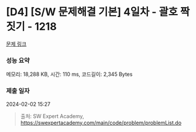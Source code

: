 # [D4] [S/W 문제해결 기본] 4일차 - 괄호 짝짓기 - 1218 

[문제 링크](https://swexpertacademy.com/main/code/problem/problemDetail.do?contestProbId=AV14eWb6AAkCFAYD) 

### 성능 요약

메모리: 18,288 KB, 시간: 110 ms, 코드길이: 2,345 Bytes

### 제출 일자

2024-02-02 15:27



> 출처: SW Expert Academy, https://swexpertacademy.com/main/code/problem/problemList.do